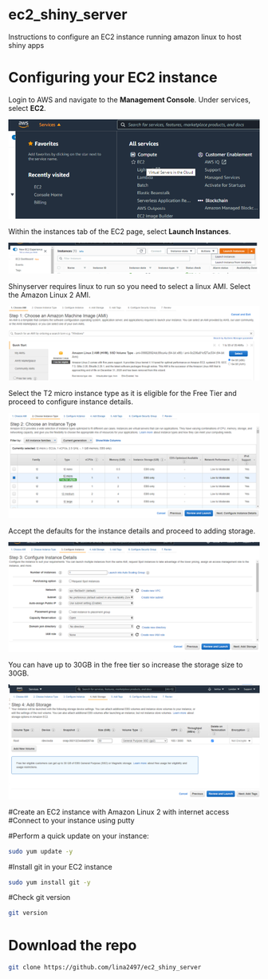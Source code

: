 # ec2_shiny_server
Instructions to configure an EC2 instance running amazon linux to host shiny apps

# Configuring your EC2 instance

Login to AWS and navigate to the <b>Management Console</b>. Under services, select <b>EC2</b>.

![](https://github.com/lina2497/ec2_shiny_server/blob/main/images/EC2.png)

Within the instances tab of the EC2 page, select <b>Launch Instances</b>.

![](https://github.com/lina2497/ec2_shiny_server/blob/main/images/instances.png)

Shinyserver requires linux to run so you need to select a linux AMI. Select the Amazon Linux 2 AMI.

![](https://github.com/lina2497/ec2_shiny_server/blob/main/images/AMI.png)

Select the T2 micro instance type as it is eligible for the Free Tier and proceed to configure instance details.

![](https://github.com/lina2497/ec2_shiny_server/blob/main/images/T2.png)

Accept the defaults for the instance details and proceed to adding storage.

![](https://github.com/lina2497/ec2_shiny_server/blob/main/images/instance_details.png)

You can have up to 30GB in the free tier so increase the storage size to 30GB.

![](https://github.com/lina2497/ec2_shiny_server/blob/main/images/storage.png)


#Create an EC2 instance with Amazon Linux 2 with internet access
#Connect to your instance using putty
 
#Perform a quick update on your instance:
```bash
sudo yum update -y
```
 
#Install git in your EC2 instance
```bash
sudo yum install git -y
```
 
#Check git version
```bash
git version
```

# Download the repo
```bash
git clone https://github.com/lina2497/ec2_shiny_server
```


